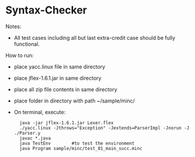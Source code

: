 # Syntax-Checker


Notes:
    
- All test cases including all but last extra-credit case should be fully functional.

How to run:
- place yacc.linux file in same directory
- place jflex-1.6.1.jar in same directory
- place all zip file contents in same directory
- place folder in directory with path ~/sample/minc/ <PLACE MINC FILES HERE>
- On terminal, execute:
    
        java -jar jflex-1.6.1.jar Lexer.flex
        ./yacc.linux -Jthrows="Exception" -Jextends=ParserImpl -Jnorun -J ./Parser.y
        javac *.java
        java TestEnv        #to test the environment
        java Program sample/minc/test_01_main_succ.minc
